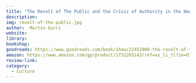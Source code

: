 ```yaml
---
title: "The Revolt of The Public and the Crisis of Authority in the New Millennium"
description: 
img: revolt-of-the-public.jpg
author:  Martin Gurri
website: 
library: 
bookshop: 
goodreads: https://www.goodreads.com/book/show/22451908-the-revolt-of-the-public-and-the-crisis-of-authority
amazon: https://www.amazon.com/gp/product/1732265143/ref=as_li_tl?ie=UTF8&tag=govfresh-20&camp=1789&creative=9325&linkCode=as2&creativeASIN=1732265143&linkId=d1d0e50c54784c3bfb381b6e2c93b7aa
review-link: 
category:
  - Culture
---
```


